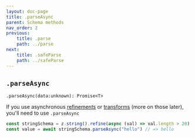 ```yaml
---
layout: doc-page
title: .parseAsync
parent: Schema methods
nav_order: 2
previous:
    title: .parse
    path: ../parse
next:
    title: .safeParse
    path: ../safeParse
---
```


## `.parseAsync`

`.parseAsync(data:unknown): Promise<T>`

If you use asynchronous [refinements](#refine) or [transforms](#transform) (more on those later), you'll need to use `.parseAsync`

```ts
const stringSchema = z.string().refine(async (val) => val.length > 20)
const value = await stringSchema.parseAsync("hello") // => hello
```